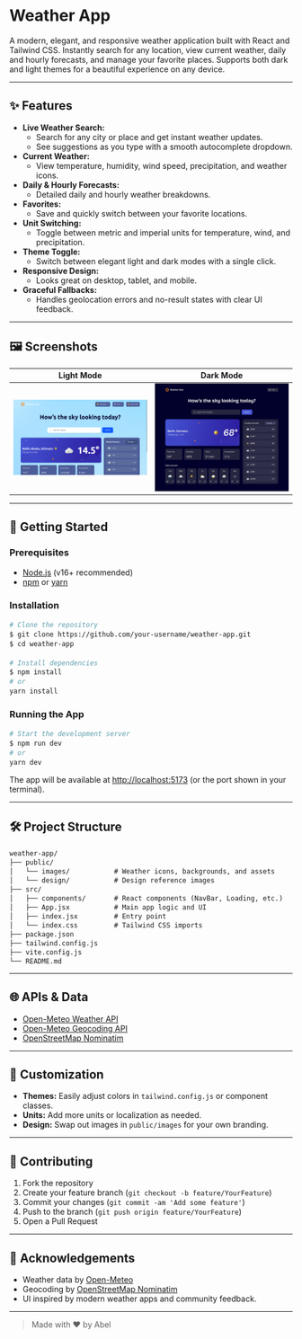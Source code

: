 # Weather App

A modern, elegant, and responsive weather application built with React and Tailwind CSS. Instantly search for any location, view current weather, daily and hourly forecasts, and manage your favorite places. Supports both dark and light themes for a beautiful experience on any device.

---

## ✨ Features

- **Live Weather Search:**
  - Search for any city or place and get instant weather updates.
  - See suggestions as you type with a smooth autocomplete dropdown.
- **Current Weather:**
  - View temperature, humidity, wind speed, precipitation, and weather icons.
- **Daily & Hourly Forecasts:**
  - Detailed daily and hourly weather breakdowns.
- **Favorites:**
  - Save and quickly switch between your favorite locations.
- **Unit Switching:**
  - Toggle between metric and imperial units for temperature, wind, and precipitation.
- **Theme Toggle:**
  - Switch between elegant light and dark modes with a single click.
- **Responsive Design:**
  - Looks great on desktop, tablet, and mobile.
- **Graceful Fallbacks:**
  - Handles geolocation errors and no-result states with clear UI feedback.

---

## 🖼️ Screenshots

| Light Mode | Dark Mode |
|------------|-----------|
| ![Light Mode](public/design/light-ui.png) | ![Dark Mode](public/design/desktop-design-imperial.jpg) |

---

## 🚀 Getting Started

### Prerequisites
- [Node.js](https://nodejs.org/) (v16+ recommended)
- [npm](https://www.npmjs.com/) or [yarn](https://yarnpkg.com/)

### Installation

```bash
# Clone the repository
$ git clone https://github.com/your-username/weather-app.git
$ cd weather-app

# Install dependencies
$ npm install
# or
yarn install
```

### Running the App

```bash
# Start the development server
$ npm run dev
# or
yarn dev
```

The app will be available at [http://localhost:5173](http://localhost:5173) (or the port shown in your terminal).

---

## 🛠️ Project Structure

```
weather-app/
├── public/
│   └── images/           # Weather icons, backgrounds, and assets
│   └── design/           # Design reference images
├── src/
│   ├── components/       # React components (NavBar, Loading, etc.)
│   ├── App.jsx           # Main app logic and UI
│   ├── index.jsx         # Entry point
│   └── index.css         # Tailwind CSS imports
├── package.json
├── tailwind.config.js
├── vite.config.js
└── README.md
```

---

## 🌐 APIs & Data
- [Open-Meteo Weather API](https://open-meteo.com/)
- [Open-Meteo Geocoding API](https://open-meteo.com/en/docs/geocoding-api)
- [OpenStreetMap Nominatim](https://nominatim.openstreetmap.org/)

---

## 🎨 Customization
- **Themes:** Easily adjust colors in `tailwind.config.js` or component classes.
- **Units:** Add more units or localization as needed.
- **Design:** Swap out images in `public/images` for your own branding.

---

## 🤝 Contributing

1. Fork the repository
2. Create your feature branch (`git checkout -b feature/YourFeature`)
3. Commit your changes (`git commit -am 'Add some feature'`)
4. Push to the branch (`git push origin feature/YourFeature`)
5. Open a Pull Request

---

## 🙏 Acknowledgements
- Weather data by [Open-Meteo](https://open-meteo.com/)
- Geocoding by [OpenStreetMap Nominatim](https://nominatim.openstreetmap.org/)
- UI inspired by modern weather apps and community feedback.

---

> Made with ❤️ by Abel
